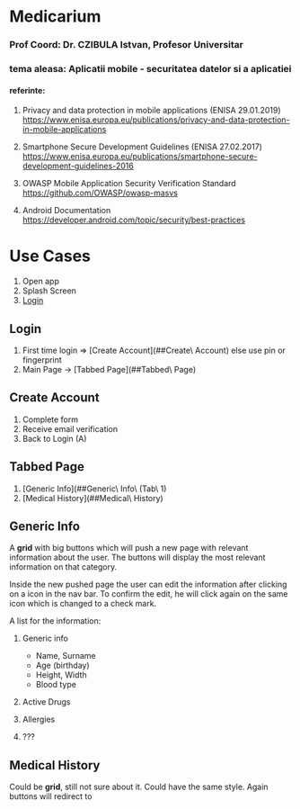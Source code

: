 # Medicarium

### Prof Coord: Dr. CZIBULA Istvan, Profesor Universitar

### tema aleasa: Aplicatii mobile - securitatea datelor si a aplicatiei

#### referinte: 

1. Privacy and data protection in mobile applications (ENISA 29.01.2019) 
https://www.enisa.europa.eu/publications/privacy-and-data-protection-in-mobile-applications

2. Smartphone Secure Development Guidelines (ENISA 27.02.2017) 
https://www.enisa.europa.eu/publications/smartphone-secure-development-guidelines-2016

3. OWASP Mobile Application Security Verification Standard  
https://github.com/OWASP/owasp-masvs

4. Android Documentation 
https://developer.android.com/topic/security/best-practices


# Use Cases

1. Open app
2. Splash Screen
3. [Login](##Login) 


## Login

1. First time login => [Create Account](##Create\ Account) else use pin or fingerprint
2. Main Page -> [Tabbed Page](##Tabbed\ Page)

## Create Account

1. Complete form
2. Receive email verification
3. Back to Login (A)

## Tabbed Page

1. [Generic Info](##Generic\ Info\ \(Tab\ 1)
2. [Medical History](##Medical\ History)

## Generic Info

A **grid** with big buttons which will push a new page with relevant information about the user. The buttons will display the most relevant information on that category.

Inside the new pushed page the user can edit the information after clicking on a icon in the nav bar. To confirm the edit, he will click again on the same icon which is changed to a check mark.

A list for the information:

1. Generic info 
   * Name, Surname
   * Age (birthday)
   * Height, Width 
   * Blood type

2. Active Drugs
3. Allergies 
4. ???

 ## Medical History

 Could be **grid**, still not sure about it. Could have the same style. Again buttons will redirect to
